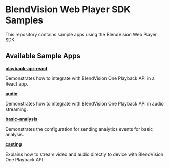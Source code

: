 # BlendVision Web Player SDK Samples

This repository contains sample apps using the BlendVision Web Player SDK.

## Available Sample Apps

**[playback-api-react](playback-api-react/)**

Demonstrates how to integrate with BlendVision One Playback API in a React app.

**[audio](audio/)**

Demonstrates how to integrate with BlendVision One Playback API in audio streaming.
 
**[basic-analysis](basic-analysis/)**

Demonstrates the configuration for sending analytics events for basic analysis.

**[casting](casting/)**

Explains how to stream video and audio directly to device with BlendVision One Playback API.
